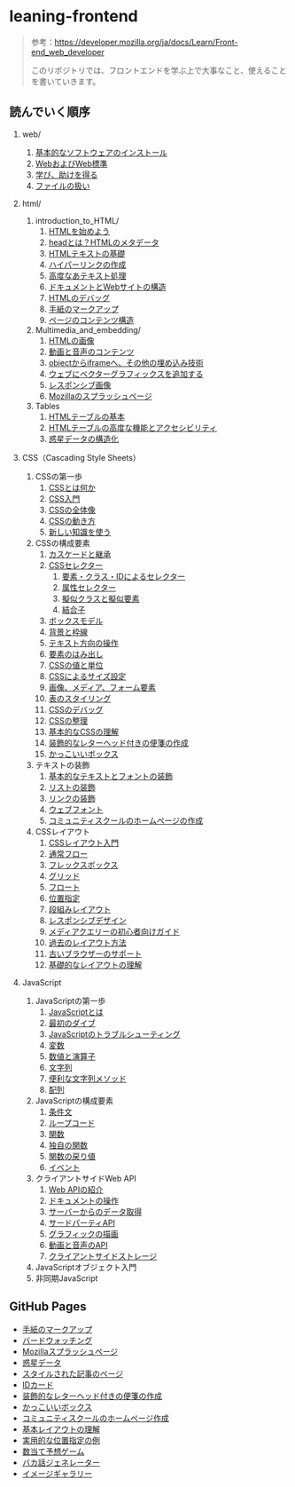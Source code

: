# leaning-frontend

> 参考：https://developer.mozilla.org/ja/docs/Learn/Front-end_web_developer
>
> このリポジトリでは、フロントエンドを学ぶ上で大事なこと、使えることを書いていきます。

## 読んでいく順序

1. web/

   1. [基本的なソフトウェアのインストール](https://github.com/ittoku-ky73/leaning-frontend/blob/main/web/installing_basic_software.md)
   2. [WebおよびWeb標準](https://github.com/ittoku-ky73/leaning-frontend/blob/main/web/the_web_and_web_standards.md)
   3. [学び、助けを得る](https://github.com/ittoku-ky73/leaning-frontend/blob/main/web/learning_and_getting_help.md)
   3. [ファイルの扱い](https://github.com/ittoku-ky73/leaning-frontend/blob/main/web/dealing_with_files.md)
2. html/
   1. introduction_to_HTML/
      1. [HTMLを始めよう](https://github.com/ittoku-ky73/leaning-frontend/blob/main/html/Introduction_to_HTML/getting_started.md)
      2. [headとは？HTMLのメタデータ](https://github.com/ittoku-ky73/leaning-frontend/blob/main/html/Introduction_to_HTML/the_head_metadata_in_html.md)
      3. [HTMLテキストの基礎](https://github.com/ittoku-ky73/leaning-frontend/blob/main/html/Introduction_to_HTML/HTML_text_fundamentals.md)
      4. [ハイパーリンクの作成](https://github.com/ittoku-ky73/leaning-frontend/blob/main/html/Introduction_to_HTML/creating_hyperlinks.md)
      5. [高度なあテキスト処理](https://github.com/ittoku-ky73/leaning-frontend/blob/main/html/Introduction_to_HTML/advanced_text_fomatting.md)
      6. [ドキュメントとWebサイトの構造](https://github.com/ittoku-ky73/leaning-frontend/blob/main/html/Introduction_to_HTML/document_and_website_structure.md)
      7. [HTMLのデバッグ](https://github.com/ittoku-ky73/leaning-frontend/blob/main/html/Introduction_to_HTML/debugging_html.md)
      8. [手紙のマークアップ](https://github.com/ittoku-ky73/leaning-frontend/blob/main/html/Introduction_to_HTML/markup_letter.html)
      9. [ページのコンテンツ構造](https://github.com/ittoku-ky73/leaning-frontend/tree/main/html/Introduction_to_HTML/structuring_a_page_of_content)
   2. Multimedia_and_embedding/
      1. [HTMLの画像](https://github.com/ittoku-ky73/leaning-frontend/blob/main/html/Multimedia_and_embedding/images_in_HTML.md)
      2. [動画と音声のコンテンツ](https://github.com/ittoku-ky73/leaning-frontend/blob/main/html/Multimedia_and_embedding/video_and_audio_content.md)
      3. [objectからiframeへ、その他の埋め込み技術](https://github.com/ittoku-ky73/leaning-frontend/blob/main/html/Multimedia_and_embedding/other_embedding_technologies.md)
      4. [ウェブにベクターグラフィックスを追加する](https://github.com/ittoku-ky73/leaning-frontend/blob/main/html/Multimedia_and_embedding/adding_vector_graphics_to_the_web.md)
      5. [レスポンシブ画像](https://github.com/ittoku-ky73/leaning-frontend/blob/main/html/Multimedia_and_embedding/responsive_images.md)
      6. [Mozillaのスプラッシュページ](https://github.com/ittoku-ky73/leaning-frontend/blob/main/html/Multimedia_and_embedding/mozilla_splash_page/)
   3. Tables
      1. [HTMLテーブルの基本](https://github.com/ittoku-ky73/leaning-frontend/blob/main/html/Tables/basics.md)
      2. [HTMLテーブルの高度な機能とアクセシビリティ](https://github.com/ittoku-ky73/leaning-frontend/blob/main/html/Tables/advanced.md)
      3. [惑星データの構造化](https://github.com/ittoku-ky73/leaning-frontend/blob/main/html/Tables/structuring_planet_data/)
2. CSS（Cascading Style Sheets）
   1. CSSの第一歩
      1. [CSSとは何か](https://github.com/ittoku-ky73/leaning-frontend/blob/main/css/First_steps/what_is_css.md)
      2. [CSS入門](https://github.com/ittoku-ky73/leaning-frontend/blob/main/css/First_steps/getting_started.md)
      3. [CSSの全体像](https://github.com/ittoku-ky73/leaning-frontend/blob/main/css/First_steps/how_css_is_structured.md)
      4. [CSSの動き方](https://github.com/ittoku-ky73/leaning-frontend/blob/main/css/First_steps/how_css_works.md)
      5. [新しい知識を使う](https://github.com/ittoku-ky73/leaning-frontend/blob/main/css/First_steps/styling_a_biography_page/)
   2. CSSの構成要素
      1. [カスケードと継承](https://github.com/ittoku-ky73/leaning-frontend/blob/main/css/Building_blocks/cascade_and_inheritance.md)
      2. [CSSセレクター](https://github.com/ittoku-ky73/leaning-frontend/blob/main/css/Building_blocks/selectors.md)
         1. [要素・クラス・IDによるセレクター](https://github.com/ittoku-ky73/leaning-frontend/blob/main/css/Building_blocks/type_class_and_id_selectors.md)
         2. [属性セレクター](https://github.com/ittoku-ky73/leaning-frontend/blob/main/css/Building_blocks/attribute_selectors.md)
         3. [擬似クラスと擬似要素](https://github.com/ittoku-ky73/leaning-frontend/blob/main/css/Building_blocks/pseudo-classes_and_pseudo-elements.md)
         4. [結合子](https://github.com/ittoku-ky73/leaning-frontend/blob/main/css/Building_blocks/combinators.md)
      3. [ボックスモデル](https://github.com/ittoku-ky73/leaning-frontend/blob/main/css/Building_blocks/the_box_model.md)
      4. [背景と枠線](https://github.com/ittoku-ky73/leaning-frontend/blob/main/css/Building_blocks/backgrounds_and_borders.md)
      5. [テキスト方向の操作](https://github.com/ittoku-ky73/leaning-frontend/blob/main/css/Building_blocks/handling_different_text_directions.md)
      6. [要素のはみ出し](https://github.com/ittoku-ky73/leaning-frontend/blob/main/css/Building_blocks/overflowing_content.md)
      7. [CSSの値と単位](https://github.com/ittoku-ky73/leaning-frontend/blob/main/css/Building_blocks/values_and_units.md)
      8. [CSSによるサイズ設定](https://github.com/ittoku-ky73/leaning-frontend/blob/main/css/Building_blocks/sizing_items_in_css.md)
      9. [画像、メディア、フォーム要素](https://github.com/ittoku-ky73/leaning-frontend/blob/main/css/Building_blocks/images_media_form_elements.md)
      10. [表のスタイリング](https://github.com/ittoku-ky73/leaning-frontend/blob/main/css/Building_blocks/styling_tables.md)
      11. [CSSのデバッグ](https://github.com/ittoku-ky73/leaning-frontend/blob/main/css/Building_blocks/debugging_css.md)
      12. [CSSの整理](https://github.com/ittoku-ky73/leaning-frontend/blob/main/css/Building_blocks/organizing.md)
      13. [基本的なCSSの理解](https://github.com/ittoku-ky73/leaning-frontend/blob/main/css/Building_blocks/Fundamental_CSS_comprehension/)
      14. [装飾的なレターヘッド付きの便箋の作成](https://github.com/ittoku-ky73/leaning-frontend/blob/main/css/Building_blocks/Creating_fancy_letterheaded_paper/)
      15. [かっこいいボックス](https://github.com/ittoku-ky73/leaning-frontend/blob/main/css/Building_blocks/A_cool_looking_box/)
   3. テキストの装飾
      1. [基本的なテキストとフォントの装飾](https://github.com/ittoku-ky73/leaning-frontend/blob/main/css/Styling_text/fundamentals.md)
      2. [リストの装飾](https://github.com/ittoku-ky73/leaning-frontend/blob/main/css/Styling_text/styling_lists.md)
      3. [リンクの装飾](https://github.com/ittoku-ky73/leaning-frontend/blob/main/css/Styling_text/styling_links.md)
      4. [ウェブフォント](https://github.com/ittoku-ky73/leaning-frontend/blob/main/css/Styling_text/web_fonts.md)
      5. [コミュニティスクールのホームページの作成](https://github.com/ittoku-ky73/leaning-frontend/blob/main/css/Styling_text/Typesetting_a_homepage/)
   4. CSSレイアウト
      1. [CSSレイアウト入門](https://github.com/ittoku-ky73/leaning-frontend/blob/main/css/CSS_layout/introduction.md)
      2. [通常フロー](https://github.com/ittoku-ky73/leaning-frontend/blob/main/css/CSS_layout/normal_flow.md)
      3. [フレックスボックス](https://github.com/ittoku-ky73/leaning-frontend/blob/main/css/CSS_layout/flexbox.md)
      4. [グリッド](https://github.com/ittoku-ky73/leaning-frontend/blob/main/css/CSS_layout/grids.md)
      5. [フロート](https://github.com/ittoku-ky73/leaning-frontend/blob/main/css/CSS_layout/floats.md)
      6. [位置指定](https://github.com/ittoku-ky73/leaning-frontend/blob/main/css/CSS_layout/positioning.md)
      7. [段組みレイアウト](https://github.com/ittoku-ky73/leaning-frontend/blob/main/css/CSS_layout/multiple-column_layout.md)
      8. [レスポンシブデザイン](https://github.com/ittoku-ky73/leaning-frontend/blob/main/css/CSS_layout/responsive_design.md)
      9. [メディアクエリーの初心者向けガイド](https://github.com/ittoku-ky73/leaning-frontend/blob/main/css/CSS_layout/media_queries.md)
      10. [過去のレイアウト方法](https://github.com/ittoku-ky73/leaning-frontend/blob/main/css/CSS_layout/legacy_layout_methods.md)
      11. [古いブラウザーのサポート](https://github.com/ittoku-ky73/leaning-frontend/blob/main/css/CSS_layout/supporting_older_browsers.md)
      12. [基礎的なレイアウトの理解](https://github.com/ittoku-ky73/leaning-frontend/blob/main/css/CSS_layout/Fundamental_Layout_Comprehension/)
2. JavaScript
   1. JavaScriptの第一歩
      1. [JavaScriptとは](https://github.com/ittoku-ky73/leaning-frontend/blob/main/js/First_steps/what_is_javascript.md)
      2. [最初のダイブ](https://github.com/ittoku-ky73/leaning-frontend/blob/main/js/First_steps/a_first_splash.md)
      3. [JavaScriptのトラブルシューティング](https://github.com/ittoku-ky73/leaning-frontend/blob/main/js/First_steps/what_went_wrong.md)
      4. [変数](https://github.com/ittoku-ky73/leaning-frontend/blob/main/js/First_steps/variables.md)
      5. [数値と演算子](https://github.com/ittoku-ky73/leaning-frontend/blob/main/js/First_steps/math.md)
      6. [文字列](https://github.com/ittoku-ky73/leaning-frontend/blob/main/js/First_steps/string.md)
      7. [便利な文字列メソッド](https://github.com/ittoku-ky73/leaning-frontend/blob/main/js/First_steps/useful_string_methods.md)
      8. [配列](https://github.com/ittoku-ky73/leaning-frontend/blob/main/js/First_steps/array.md)
   2. JavaScriptの構成要素
      1. [条件文](https://github.com/ittoku-ky73/leaning-frontend/blob/main/js/Building_blocks/conditionals.md)
      2. [ループコード](https://github.com/ittoku-ky73/leaning-frontend/blob/main/js/Building_blocks/looping_code.md)
      3. [関数](https://github.com/ittoku-ky73/leaning-frontend/blob/main/js/Building_blocks/functions.md)
      4. [独自の関数](https://github.com/ittoku-ky73/leaning-frontend/blob/main/js/Building_blocks/build_your_own_function.md)
      5. [関数の戻り値](https://github.com/ittoku-ky73/leaning-frontend/blob/main/js/Building_blocks/return_values.md)
      6. [イベント](https://github.com/ittoku-ky73/leaning-frontend/blob/main/js/Building_blocks/events.md)
   3. クライアントサイドWeb API
      1. [Web APIの紹介](https://github.com/ittoku-ky73/leaning-frontend/blob/main/js/Client-side_web_APIs/introduction.md)
      2. [ドキュメントの操作](https://github.com/ittoku-ky73/leaning-frontend/blob/main/js/Client-side_web_APIs/maniqulating_documents.md)
      3. [サーバーからのデータ取得](https://github.com/ittoku-ky73/leaning-frontend/blob/main/js/Client-side_web_APIs/fetching_data.md)
      4. [サードパーティAPI](https://github.com/ittoku-ky73/leaning-frontend/blob/main/js/Client-side_web_APIs/third_party_APIs.md)
      5. [グラフィックの描画](https://github.com/ittoku-ky73/leaning-frontend/blob/main/js/Client-side_web_APIs/drawing_graphics.md)
      6. [動画と音声のAPI](https://github.com/ittoku-ky73/leaning-frontend/blob/main/js/Client-side_web_APIs/video_and_audio_APIs.md)
      7. [クライアントサイドストレージ](https://github.com/ittoku-ky73/leaning-frontend/blob/main/js/Client-side_web_APIs/client-side_storage.md)
   4. JavaScriptオブジェクト入門
   5. 非同期JavaScript

## GitHub Pages

- [手紙のマークアップ](https://ittoku-ky73.github.io/leaning-frontend/html/Introduction_to_HTML/markup_letter)
- [バードウォッチング](https://ittoku-ky73.github.io/leaning-frontend/html/Introduction_to_HTML/structuring_a_page_of_content)
- [Mozillaスプラッシュページ](https://ittoku-ky73.github.io/leaning-frontend/html/Multimedia_and_embedding/mozilla_splash_page)
- [惑星データ](https://ittoku-ky73.github.io/leaning-frontend/html/Tables/structuring_planet_data)
- [スタイルされた記事のページ](https://ittoku-ky73.github.io/leaning-frontend/css/First_steps/styling_a_biography_page)
- [IDカード](https://ittoku-ky73.github.io/leaning-frontend/css/Building_blocks/Fundamental_CSS_comprehension)
- [装飾的なレターヘッド付きの便箋の作成](https://ittoku-ky73.github.io/leaning-frontend/css/Building_blocks/Creating_fancy_letterheaded_paper)
- [かっこいいボックス](https://ittoku-ky73.github.io/leaning-frontend/css/Building_blocks/A_cool_looking_box)
- [コミュニティスクールのホームページ作成](https://ittoku-ky73.github.io/leaning-frontend/css/Styling_text/Typesetting_a_homepage)
- [基本レイアウトの理解](https://ittoku-ky73.github.io/leaning-frontend/css/CSS_layout/Fundamental_Layout_Comprehension)
- [実用的な位置指定の例](https://ittoku-ky73.github.io/leaning-frontend/css/CSS_layout/Practical_positioning_examples)
- [数当て予想ゲーム](https://ittoku-ky73.github.io/leaning-frontend/js/First_steps/Number_guessing_game)
- [バカ話ジェネレーター](https://ittoku-ky73.github.io/leaning-frontend/js/First_steps/Silly_story_generator)
- [イメージギャラリー](https://ittoku-ky73.github.io/leaning-frontend/js/Building_blocks/image_gallery)
